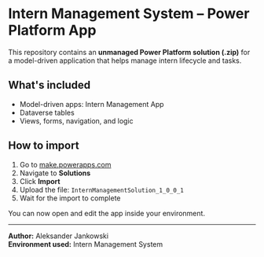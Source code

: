 # Intern Management System – Power Platform App

This repository contains an **unmanaged Power Platform solution (.zip)** for a model-driven application that helps manage intern lifecycle and tasks.

## What's included

- Model-driven apps: Intern Management App
- Dataverse tables
- Views, forms, navigation, and logic

## How to import

1. Go to [make.powerapps.com](https://make.powerapps.com)
2. Navigate to **Solutions**
3. Click **Import**
4. Upload the file: `InternManagementSolution_1_0_0_1`
5. Wait for the import to complete

You can now open and edit the app inside your environment.

---

**Author:** Aleksander Jankowski  
**Environment used:** Intern Management System  
